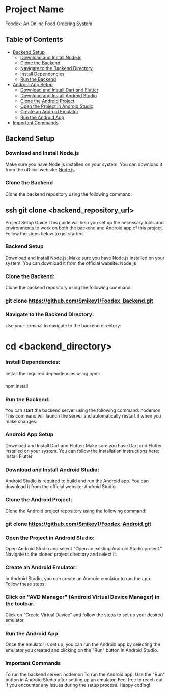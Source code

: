 # Project Name
Foodex: An Online Food Ordering System

## Table of Contents
- [Backend Setup](#backend-setup)
    - [Download and Install Node.js](#download-and-install-nodejs)
    - [Clone the Backend](#clone-the-backend)
    - [Navigate to the Backend Directory](#navigate-to-the-backend-directory)
    - [Install Dependencies](#install-dependencies)
    - [Run the Backend](#run-the-backend)
- [Android App Setup](#android-app-setup)
    - [Download and Install Dart and Flutter](#download-and-install-dart-and-flutter)
    - [Download and Install Android Studio](#download-and-install-android-studio)
    - [Clone the Android Project](#clone-the-android-project)
    - [Open the Project in Android Studio](#open-the-project-in-android-studio)
    - [Create an Android Emulator](#create-an-android-emulator)
    - [Run the Android App](#run-the-android-app)
- [Important Commands](#important-commands)

## Backend Setup

### Download and Install Node.js
Make sure you have Node.js installed on your system. You can download it from the official website: [Node.js](https://nodejs.org/)

### Clone the Backend
Clone the backend repository using the following command:
## ssh git clone <backend_repository_url>

Project Setup Guide
This guide will help you set up the necessary tools and environments to work on both the backend and Android app of this project. Follow the steps below to get started.

### Backend Setup
Download and Install Node.js:
Make sure you have Node.js installed on your system. You can download it from the official website: Node.js

### Clone the Backend:
Clone the backend repository using the following command:
### git clone https://github.com/Smikey1/Foodex_Backend.git

### Navigate to the Backend Directory:
Use your terminal to navigate to the backend directory:
# cd <backend_directory>

### Install Dependencies:
Install the required dependencies using npm:

### 
npm install

### Run the Backend:
You can start the backend server using the following command:
nodemon
This command will launch the server and automatically restart it when you make changes.

### Android App Setup
Download and Install Dart and Flutter:
Make sure you have Dart and Flutter installed on your system. You can follow the installation instructions here: Install Flutter

### Download and Install Android Studio:
Android Studio is required to build and run the Android app. You can download it from the official website: Android Studio

### Clone the Android Project:
Clone the Android project repository using the following command:
### git clone https://github.com/Smikey1/Foodex_Android.git

### Open the Project in Android Studio:
Open Android Studio and select "Open an existing Android Studio project." Navigate to the cloned project directory and select it.

### Create an Android Emulator:
In Android Studio, you can create an Android emulator to run the app. Follow these steps:

### Click on "AVD Manager" (Android Virtual Device Manager) in the toolbar.
Click on "Create Virtual Device" and follow the steps to set up your desired emulator.

### Run the Android App:
Once the emulator is set up, you can run the Android app by selecting the emulator you created and clicking on the "Run" button in Android Studio.

### Important Commands
To run the backend server: nodemon
To run the Android app: Use the "Run" button in Android Studio after setting up an emulator.
Feel free to reach out if you encounter any issues during the setup process. Happy coding!